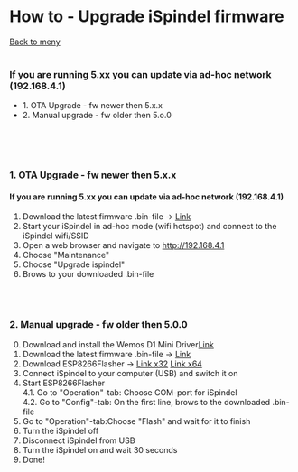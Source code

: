 # How to - Upgrade iSpindel firmware

<a href='https://github.com/tedelm/MRTEEL/blob/master/README.md'>Back to meny</a></br></br>

### If you are running 5.xx you can update via ad-hoc network (192.168.4.1)

<ul>
  <li>1. OTA Upgrade - fw newer then 5.x.x </li>
  <li>2. Manual upgrade - fw older then 5.o.0</li>
</ul>

</br>
</br>
</br>

### 1. OTA Upgrade - fw newer then 5.x.x 
#### If you are running 5.xx you can update via ad-hoc network (192.168.4.1)
1. Download the latest firmware .bin-file -> <a href='https://github.com/universam1/iSpindel/releases'>Link</a></br>
3. Start your iSpindel in ad-hoc mode (wifi hotspot) and connect to the iSpindel wifi/SSID</br>
4. Open a web browser and navigate to http://192.168.4.1</br>
5. Choose "Maintenance"</br>
6. Choose "Upgrade ispindel"</br>
7. Brows to your downloaded .bin-file 

</br>
</br>

### 2. Manual upgrade - fw older then 5.0.0
0. Download and install the Wemos D1 Mini Driver<a href='https://wiki.wemos.cc/downloads'>Link</a>
1. Download the latest firmware .bin-file -> <a href='https://github.com/universam1/iSpindel/releases'>Link</a></br>
2. Download ESP8266Flasher -> 
<a href='https://github.com/nodemcu/nodemcu-flasher/blob/master/Win32/Release/ESP8266Flasher.exe'>Link x32</a>
<a href='https://github.com/nodemcu/nodemcu-flasher/blob/master/Win64/Release/ESP8266Flasher.exe'>Link x64</a></br>
3. Connect iSpindel to your computer (USB) and switch it on</br>
4. Start ESP8266Flasher</br>
4.1. Go to "Operation"-tab: Choose COM-port for iSpindel</br>
4.2. Go to "Config"-tab: On the first line, brows to the downloaded .bin-file</br>
5. Go to "Operation"-tab:Choose "Flash" and wait for it to finish</br>
6. Turn the iSpindel off</br>
7. Disconnect iSpindel from USB</br>
8. Turn the iSpindel on and wait 30 seconds</br>
9. Done!</br>
